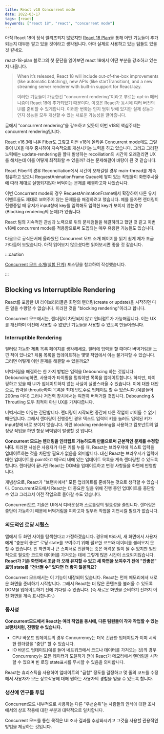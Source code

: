 ```yaml
---
title: React v18 Concurrent mode
date: 2022-03-17
tags: [react]
keywords: ["react 18", "react", "concurrent mode"]
---
```


아직 React 18이 정식 릴리즈되지 않았지만 [React 18 Plan](https://ko.reactjs.org/blog/2021/06/08/the-plan-for-react-18.html)을 통해 어떤 기능들이 추가되는지 대부분 알고 있을 것이라고 생각됩니다. 아마 실제로 사용하고 있는 팀들도 있을 것 같네요.

react-18-plan 블로그의 첫 문단을 읽어보면 react 18에서 어떤 부분을 강조하고 있는지 나옵니다.

> When it’s released, React 18 will include out-of-the-box improvements (like automatic batching), new APIs (like startTransition), and a new streaming server renderer with built-in support for React.lazy.
>
> 이러한 기능들이 가능한건 "concurrent rendering"이라고 부르는 opt-in 매커니즘이 React 18에 추가되었기 때문이다. 이것은 React가 동시에 여러 버전의 UI를 준비할 수 있게합니다. 이러한 변화는 인지 범위 밖에 있지만 실제 성능과 인지 성능을 모두 개선할 수 있는 새로운 가능성을 열어줍니다.

글에서 "concurrent rendering"을 강조하고 있듯이 이번 v18의 핵심주제는 concurrent rendering입니다.

React v16.3에 나온 Fiber도 그렇고 이번 v18에 올라온 Concurrent mode에도 그렇듯이 UX을 매우 중시하여 지속적으로 개선시키는 노력을 하고 있습니다. 그리고 그러한 노력에는 update-rendering을 할때 발생하는 recoiliation의 시간이 오래걸리면 UX를 해치는데 이를 어떻게 최적화할 수 있을까? 라는 문제해결이 바탕이 된 것 같습니다.

React Fiber의 경우 Reconciliation에서 시간이 오래걸릴 경우 main-thread를 계속 점유하고 있으니 RequestAnimationFrame Queue에 쌓여 있는 작업들이 화면주사율에 따라 제대로 실행되지않아 버벅이는 문제를 해결하고자 나왔습니다.

이번 Concurrent mode의 경우 RequestAnimationFrame에서 확장하여 다른 유저 이벤트들도 제대로 보여주지 않는 문제들을 해결하려고 했습니다. 예를 들자면 렌더링이 진행중일 때 유저가 input창에 key를 입력해도 입력한 key가 보이지 않는경우 (Blocking rendering의 문제)가 있습니다.

React 팀의 지속적인 관심과 노력으로 위의 문제점들을 해결하려고 했던 것 같고 이번 v18에 concurrent mode를 적용함으로써 도입되는 매우 유용한 기능들도 있습니다.

<!--truncate-->

다음으로 공식문서에 올라왔던 Concurrent 모드 소개 페이지를 읽기 쉽게 제가 조금 가다듬어 보았습니다. 아직 읽어보지 않으셨다면 읽어보시면 좋을 것 같습니다.

:::caution

[Concurrent 모드 소개(실험 단계)](https://ko.reactjs.org/docs/concurrent-mode-intro.html) 포스팅을 참고하여 작성했습니다.

:::

## Blocking vs Interruptible Rendering

React를 포함한 UI 라이브러리들은 화면의 렌더링(create or update)을 시작하면 다른 일을 수행할 수 없습니다. 이러한 것을 "blocking rendering"이라고 합니다.

Concurrent 모드에서는, 렌더링이 차단되지 않고 인터럽트가 가능해집니다. 이는 UX를 개선하며 이전에 사용할 수 없었던 기능들을 사용할 수 있도록 만들어줍니다.

### Interruptible Rendering

필터링 가능한 제품 목록 페이지를 생각해세요. 필터에 입력을 할 때마다 버벅거림을 느낀 적이 있나요? 제품 목록을 업데이트하는 몇몇 작업에서 이는 불가피할 수 있습니다. 그러면 어떻게 이런 문제를 해결할 수 있을까요?

버벅거림을 해결하는 한 가지 방법은 입력을 Debouncing 하는 것입니다. Debouncing하면, 사용자가 타이핑을 멈춰야만 목록을 업데이트합니다. 하지만, 타이핑하고 있을 때 UI가 업데이트하지 않는 사실이 실망스러울 수 있습니다. 이에 대한 대안으로, 입력을 throutle하여 목록을 최대 빈도수로 업데이트 할 수 있습니다.(예를들어 200ms 마다) 그러나 저전력 장치에서는 여전히 버벅거릴 것입니다. Debouncing & Throutling 모두 최적이 아닌 UX를 가져다줍니다.

버벅거리는 이유는 간단합니다. 렌더링이 시작되면 중간에 다른 작업이 끼어들 수 없기 때문입니다. 그래서 렌더링이 진행중인 경우 텍스트 입력의 키를 눌러도 입력된 키가 input창에 바로 보이지 않습니다. 이런 blocking rendering을 사용하고 컴포넌트의 일정량 작업을 하면 항상 버벅임이 발생할 것 입니다.

**Concurrent 모드는 렌더링을 인터럽트 가능하도록 만듦으로써 근본적인 문제를 수정합니다.** 이러한 사실은 사용자가 다른 키를 누를 때, React는 브라우저에 텍스트 입력을 업데이트하는 것을 차단할 필요가 없음을 의미합니다. 대신 React는 브라우저가 입력에 대한 업데이트를 paint하고 메모리 내에 있는 업데이트 목록을 계속 렌더링할 수 있도록 합니다. 렌더링이 끝나면 React는 DOM을 업데이트하고 변경 사항들을 화면에 반영합니다.

개념상으로, React가 "브랜치에서" 모든 업데이트를 준비하는 것으로 생각할 수 있습니다. Concurrent모드에서 React는 더 중요한 일을 위해 진행 중인 업데이트를 중단할 수 있고 그리고서 이전 작업으로 돌아갈 수도 있습니다.

Concurrent모드 기술은 UI에서 디바운싱과 스로틀링의 필요성을 줄입니다. 렌더링은 중단이 가능하기 때문에 버벅거림을 피하고자 일부러 작업을 지연시킬 필요가 없습니다.

### 의도적인 로딩 시퀀스

앱에서 두 화면 사이를 탐색한다고 가정하겠습니다. 경우에 따라서, 새 화면에서 사용자에게 "충분히 좋은" 로딩 state를 보여주기 위해 필요한 코드와 데이터를 불러오지 못 할 수 있습니다. 빈 화면이나 큰 스피너로 전환하는 것은 어려운 일이 될 수 있지만 일반적으로 필요한 코드와 데이터를 가져오는 데에 그렇게 많은 시간이 소요되지않습니다. **React가 기존 화면에서 조금 더 오래 유지할 수 있고 새 화면을 보여주기 전에 "안좋은" 로딩 state를 "건너띌 수" 있다면 더 좋지 않을까요?**

Concurrent 모드에서는 이 기능이 내장되어 있습니다. React는 먼저 메모리에서 새로운 화면을 준비하기 시작합니다. 그래서 React는 더 많은 콘텐츠를 불러올 수 있도록 DOM을 업데이트하기 전에 기다릴 수 있습니다. (즉 새로운 화면을 준비하기 전까지 이전 화면을 계속 표시합니다.)

### 동시성

**Concurrent모드에서 React는 여러 작업을 동시에, 다른 팀원들이 각자 작업할 수 있는 브랜치처럼, 진행할 수 있습니다.**

- CPU 바운드 업데이트의 경우 Concurrency는 더욱 긴급한 업데이트가 이미 시작한 렌더링을 "중단" 할 수 있습니다.
- IO 바운드 업데이트(예를 들어 네트워크에서 코드나 데이터를 가져오는 것)의 경우 Concurrency는 모든 데이터가 도달하기 전에 React가 메모리에서 렌더링을 시작할 수 있으며 빈 로딩 state표시를 무시할 수 있음을 의미합니다.

React는 휴리스틱을 사용하여 업데이트의 "급함" 정도를 결정하고 몇 줄의 코드를 수정해서 사용자가 모든 상호작용에 대해 원하는 사용자의 경험을 얻을 수 있도록 합니다.

### 생산에 연구를 투입

Concurrent모드 내부적으로 사용하는 다른 "우선순위"는 사람들의 인식에 대한 조사에서의 상호 작용에 대한 부분과 대략적으로 일치합니다.

Concurrent 모드를 통한 목적은 UI 조사 결과를 추상화시키고 그것을 사용할 관용적인 방법을 제공하는 것입니다.
